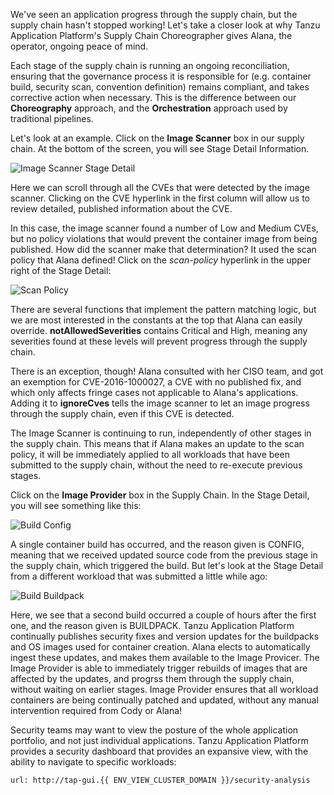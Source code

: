 We've seen an application progress through the supply chain, but the supply chain hasn't stopped working! Let's take a closer look at why Tanzu Application Platform's Supply Chain Choreographer gives Alana, the operator, ongoing peace of mind.

Each stage of the supply chain is running an ongoing reconciliation, ensuring that the governance process it is responsible for (e.g. container build, security scan, convention definition) remains compliant, and takes corrective action when necessary. This is the difference between our **Choreography** approach, and the **Orchestration** approach used by traditional pipelines.

Let's look at an example. Click on the **Image Scanner** box in our supply chain. At the bottom of the screen, you will see Stage Detail Information.

![Image Scanner Stage Detail](images/image-scanner-stage-detail.png)

Here we can scroll through all the CVEs that were detected by the image scanner. Clicking on the CVE hyperlink in the first column will allow us to review detailed, published information about the CVE.

In this case, the image scanner found a number of Low and Medium CVEs, but no policy violations that would prevent the container image from being published. How did the scanner make that determination? It used the scan policy that Alana defined! Click on the _scan-policy_ hyperlink in the upper right of the Stage Detail:

![Scan Policy](images/scan-policy.png)

There are several functions that implement the pattern matching logic, but we are most interested in the constants at the top that Alana can easily override. **notAllowedSeverities** contains Critical and High, meaning any severities found at these levels will prevent progress through the supply chain.

There is an exception, though! Alana consulted with her CISO team, and got an exemption for CVE-2016-1000027, a CVE with no published fix, and which only affects fringe cases not applicable to Alana's applications. Adding it to **ignoreCves** tells the image scanner to let an image progress through the supply chain, even if this CVE is detected.

The Image Scanner is continuing to run, independently of other stages in the supply chain. This means that if Alana makes an update to the scan policy, it will be immediately applied to all workloads that have been submitted to the supply chain, without the need to re-execute previous stages.

Click on the **Image Provider** box in the Supply Chain. In the Stage Detail, you will see something like this:

![Build Config](images/build-config.png)

A single container build has occurred, and the reason given is CONFIG, meaning that we received updated source code from the previous stage in the supply chain, which triggered the build. But let's look at the Stage Detail from a different workload that was submitted a little while ago:

![Build Buildpack](images/build-buildpack.png)

Here, we see that a second build occurred a couple of hours after the first one, and the reason given is BUILDPACK. Tanzu Application Platform continually publishes security fixes and version updates for the buildpacks and OS images used for container creation. Alana elects to automatically ingest these updates, and makes them available to the Image Provicer. The Image Provider is able to immediately trigger rebuilds of images that are affected by the updates, and progrss them through the supply chain, without waiting on earlier stages. Image Provider ensures that all workload containers are being continually patched and updated, without any manual intervention required from Cody or Alana!

Security teams may want to view the posture of the whole application portfolio, and not just individual applications. Tanzu Application Platform provides a security dashboard that provides an expansive view, with the ability to navigate to specific workloads:

```dashboard:open-url
url: http://tap-gui.{{ ENV_VIEW_CLUSTER_DOMAIN }}/security-analysis
```
